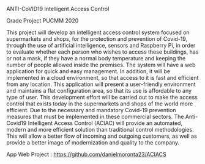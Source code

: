 ANTI-CoVID19 Intelligent Access Control

Grade Project PUCMM 2020

This project will develop an intelligent access control system focused on supermarkets and shops, for the protection and prevention of Covid-19, through the use of 
artificial intelligence, sensors and Raspberry Pi, in order to evaluate whether each person who wishes to access these buildings, has or not a mask, if they have a 
normal body temperature and keeping the number of people allowed inside the premises. The system will have a web application for quick and easy management. In addition, 
it will be implemented in a cloud environment, so that access to it is fast and efficient from any location. This application will present a user-friendly environment 
and maintains a flat configuration area, so that its use is affordable to any type of user. This development effort will be carried out to make the access control that 
exists today in the supermarkets and shops of the world more efficient. Due to the necessary and mandatory Covid-19 prevention measures that must be implemented in these 
commercial sectors. The Anti-Covid19 Intelligent Access Control (ACIAC) will provide an automated, modern and more efficient solution than traditional control 
methodologies. This will allow a better flow of incoming and outgoing customers, as well as provide a better image of modernization and quality to the company.


App Web Project : https://github.com/danielmoronta23/ACIACS
